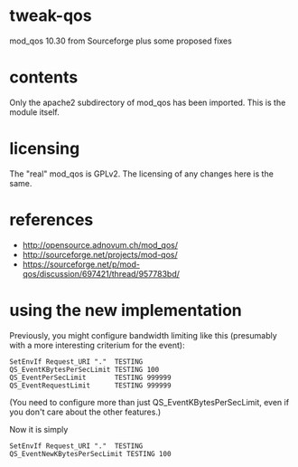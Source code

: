 tweak-qos
=========

mod_qos 10.30 from Sourceforge plus some proposed fixes

contents
========

Only the apache2 subdirectory of mod_qos has been imported.  This is the module itself.

licensing
=========

The "real" mod_qos is GPLv2.  The licensing of any changes here is the same.

references
==========

* http://opensource.adnovum.ch/mod_qos/
* http://sourceforge.net/projects/mod-qos/
* https://sourceforge.net/p/mod-qos/discussion/697421/thread/957783bd/

using the new implementation
============================

Previously, you might configure bandwidth limiting like this (presumably with a more interesting criterium for the event):
```
SetEnvIf Request_URI "."  TESTING
QS_EventKBytesPerSecLimit TESTING 100
QS_EventPerSecLimit       TESTING 999999
QS_EventRequestLimit      TESTING 999999
```

(You need to configure more than just QS_EventKBytesPerSecLimit, even if you don't care about the other features.)

Now it is simply
```
SetEnvIf Request_URI "."  TESTING
QS_EventNewKBytesPerSecLimit TESTING 100
```
